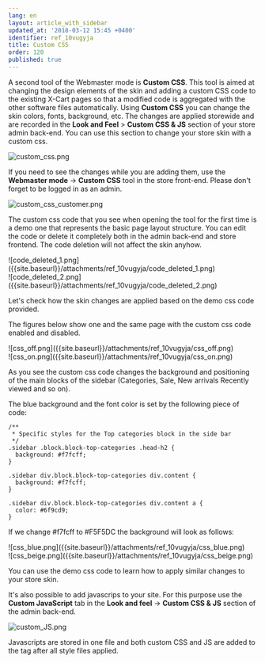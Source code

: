 ```yaml
---
lang: en
layout: article_with_sidebar
updated_at: '2018-03-12 15:45 +0400'
identifier: ref_10vugyja
title: Custom CSS
order: 120
published: true
---
```

A second tool of the Webmaster mode is **Custom CSS**. This tool is aimed at changing the design elements of the skin and adding a custom CSS code to the existing X-Cart pages so that a modified code is aggregated with the other software files automatically. Using **Custom CSS** you can change the skin colors, fonts, background, etc. The changes are applied storewide and are recorded in the **Look and Feel** > **Custom CSS & JS** section of your store admin back-end. You can use this section to change your store skin with a custom css.

![custom_css.png]({{site.baseurl}}/attachments/ref_10vugyja/custom_css.png)

If you need to see the changes while you are adding them, use the **Webmaster mode** -> **Custom CSS** tool in the store front-end. Please don't forget to be logged in as an admin.

![custom_css_customer.png]({{site.baseurl}}/attachments/ref_10vugyja/custom_css_customer.png)

The custom css code that you see when opening the tool for the first time is a demo one that represents the basic page layout structure. You can edit the code or delete it completely both in the admin back-end and store frontend. The code deletion will not affect the skin anyhow.

<div class="ui stackable two column grid">
  <div class="column" markdown="span">![code_deleted_1.png]({{site.baseurl}}/attachments/ref_10vugyja/code_deleted_1.png)</div>
  <div class="column" markdown="span">![code_deleted_2.png]({{site.baseurl}}/attachments/ref_10vugyja/code_deleted_2.png)</div>
</div>

Let's check how the skin changes are applied based on the demo css code provided. 

The figures below show one and the same page with the custom css code enabled and disabled.

<div class="ui stackable two column grid">
  <div class="column" markdown="span">![css_off.png]({{site.baseurl}}/attachments/ref_10vugyja/css_off.png)</div>
  <div class="column" markdown="span">![css_on.png]({{site.baseurl}}/attachments/ref_10vugyja/css_on.png)</div>
</div>

As you see the custom css code changes the background and positioning of the main blocks of the sidebar (Categories, Sale, New arrivals Recently viewed and so on). 

The blue background and the font color is set by the following piece of code:

```
/**
 * Specific styles for the Top categories block in the side bar
 */
.sidebar .block.block-top-categories .head-h2 {
  background: #f7fcff;
}

.sidebar div.block.block-top-categories div.content {
  background: #f7fcff;
}

.sidebar div.block.block-top-categories div.content a {
  color: #6f9cd9;
}
```

If we change #f7fcff to #F5F5DC the background will look as follows:

<div class="ui stackable two column grid">
  <div class="column" markdown="span">![css_blue.png]({{site.baseurl}}/attachments/ref_10vugyja/css_blue.png)</div>
  <div class="column" markdown="span">![css_beige.png]({{site.baseurl}}/attachments/ref_10vugyja/css_beige.png)</div>
</div>

You can use the demo css code to learn how to apply similar changes to your store skin. 

It's also possible to add javascrips to your site. For this purpose use the **Custom JavaScript** tab in the **Look and feel** -> **Custom CSS & JS** section of the admin back-end. 

![custom_JS.png]({{site.baseurl}}/attachments/ref_10vugyja/custom_JS.png)

Javascripts are stored in one file and both custom CSS and JS are added to the <HEAD> tag after all style files applied.
